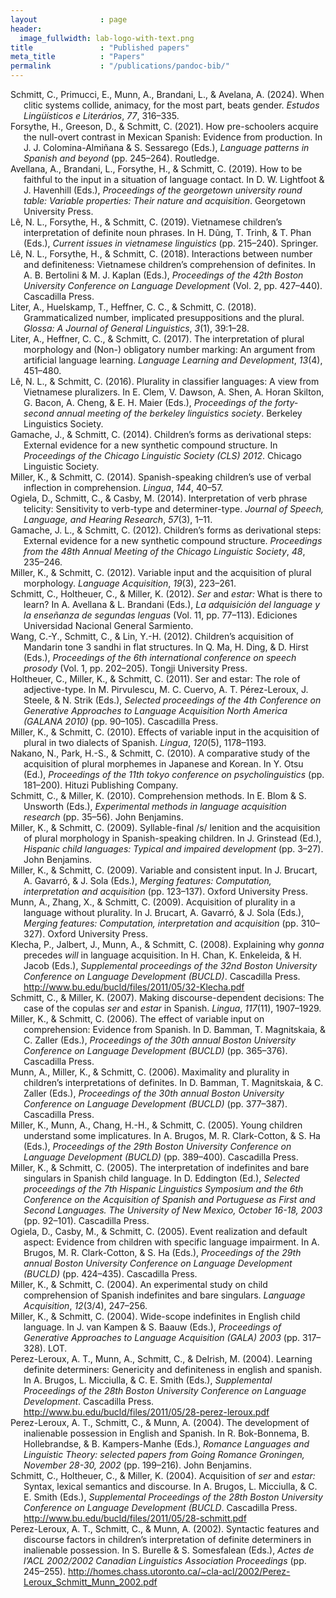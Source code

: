 ```yaml
---
layout              : page
header:
  image_fullwidth: lab-logo-with-text.png
title               : "Published papers"
meta_title          : "Papers"
permalink           : "/publications/pandoc-bib/"
---
```


<div id="refs" class="references csl-bib-body hanging-indent"
data-entry-spacing="0" data-line-spacing="2" role="list">
<div id="ref-SchmittPrimucciMunn2024" class="csl-entry" role="listitem">
Schmitt, C., Primucci, E., Munn, A., Brandani, L., &amp; Avelana, A.
(2024). When clitic systems collide, animacy, for the most part, beats
gender. <em>Estudos Lingüísticos e Literários</em>, <em>77</em>,
316–335.
</div>
<div id="ref-ForsytheGreesonSchmitt2021null" class="csl-entry"
role="listitem">
Forsythe, H., Greeson, D., &amp; Schmitt, C. (2021). How pre-schoolers
acquire the null-overt contrast in Mexican Spanish: Evidence from
production. In J. J. Colomina-Almiñana &amp; S. Sessarego (Eds.),
<em>Language patterns in Spanish and beyond</em> (pp. 245–264).
Routledge.
</div>
<div id="ref-AvellanaBrandaniForsythe2019" class="csl-entry"
role="listitem">
Avellana, A., Brandani, L., Forsythe, H., &amp; Schmitt, C. (2019). How
to be faithful to the input in a situation of language contact. In D. W.
Lightfoot &amp; J. Havenhill (Eds.), <em>Proceedings of the georgetown
university round table: Variable properties: Their nature and
acquisition</em>. Georgetown University Press.
</div>
<div id="ref-LeForsytheSchmitt2019" class="csl-entry" role="listitem">
Lê, N. L., Forsythe, H., &amp; Schmitt, C. (2019). Vietnamese children’s
interpretation of definite noun phrases. In H. Dũng, T. Trinh, &amp; T.
Phan (Eds.), <em>Current issues in vietnamese linguistics</em> (pp.
215–240). Springer.
</div>
<div id="ref-LeForsytheSchmitt2018BUCLD" class="csl-entry"
role="listitem">
Lê, N. L., Forsythe, H., &amp; Schmitt, C. (2018). Interactions between
number and definiteness: Vietnamese children’s comprehension of
definites. In A. B. Bertolini &amp; M. J. Kaplan (Eds.), <em>Proceedings
of the 42th <span class="nocase">Boston University Conference on
Language Development</span></em> (Vol. 2, pp. 427–440). Cascadilla
Press.
</div>
<div id="ref-LiterHuelskampHeffner2018" class="csl-entry"
role="listitem">
Liter, A., Huelskamp, T., Heffner, C. C., &amp; Schmitt, C. (2018).
Grammaticalized number, implicated presuppositions and the plural.
<em>Glossa: A Journal of General Linguistics</em>, <em>3</em>(1),
39:1–28.
</div>
<div id="ref-LiterHeffnerSchmitt2017" class="csl-entry" role="listitem">
Liter, A., Heffner, C. C., &amp; Schmitt, C. (2017). The interpretation
of plural morphology and (Non-) obligatory number marking: An argument
from artificial language learning. <em>Language Learning and
Development</em>, <em>13</em>(4), 451–480.
</div>
<div id="ref-LeSchmitt2016" class="csl-entry" role="listitem">
Lê, N. L., &amp; Schmitt, C. (2016). Plurality in classifier languages:
A view from Vietnamese pluralizers. In E. Clem, V. Dawson, A. Shen, A.
Horan Skilton, G. Bacon, A. Cheng, &amp; E. H. Maier (Eds.),
<em>Proceedings of the forty-second annual meeting of the berkeley
linguistics society</em>. Berkeley Linguistics Society.
</div>
<div id="ref-GamacheSchmitt2014" class="csl-entry" role="listitem">
Gamache, J., &amp; Schmitt, C. (2014). Children’s forms as derivational
steps: External evidence for a new synthetic compound structure. In
<em>Proceedings of the Chicago Linguistic Society (CLS) 2012</em>.
Chicago Linguistic Society.
</div>
<div id="ref-MillerSchmitt2014" class="csl-entry" role="listitem">
Miller, K., &amp; Schmitt, C. (2014). <span
class="nocase">Spanish-speaking</span> children’s use of verbal
inflection in comprehension. <em>Lingua</em>, <em>144</em>, 40–57.
</div>
<div id="ref-OgielaSchmittCasby2014" class="csl-entry" role="listitem">
Ogiela, D., Schmitt, C., &amp; Casby, M. (2014). Interpretation of verb
phrase telicity: Sensitivity to verb-type and determiner-type.
<em>Journal of Speech, Language, and Hearing Research</em>,
<em>57</em>(3), 1–11.
</div>
<div id="ref-GamacheSchmitt2012" class="csl-entry" role="listitem">
Gamache, J. L., &amp; Schmitt, C. (2012). Children’s forms as
derivational steps: External evidence for a new synthetic compound
structure. <em>Proceedings from the 48th Annual Meeting of the Chicago
Linguistic Society</em>, <em>48</em>, 235–246.
</div>
<div id="ref-MillerSchmitt2012" class="csl-entry" role="listitem">
Miller, K., &amp; Schmitt, C. (2012). Variable input and the acquisition
of plural morphology. <em>Language Acquisition</em>, <em>19</em>(3),
223–261.
</div>
<div id="ref-SchmittHoltheuerMiller2012" class="csl-entry"
role="listitem">
Schmitt, C., Holtheuer, C., &amp; Miller, K. (2012). <em>Ser</em> and
<em>estar:</em> What is there to learn? In A. Avellana &amp; L. Brandani
(Eds.), <em>La adquisición del language y la enseñanza de segundas
lenguas</em> (Vol. 11, pp. 77–113). Ediciones Universidad Nacional
General Sarmiento.
</div>
<div id="ref-WangSchmittLin2012" class="csl-entry" role="listitem">
Wang, C.-Y., Schmitt, C., &amp; Lin, Y.-H. (2012). Children’s
acquisition of Mandarin tone 3 sandhi in flat structures. In Q. Ma, H.
Ding, &amp; D. Hirst (Eds.), <em>Proceedings of the 6th international
conference on speech prosody</em> (Vol. 1, pp. 202–205). Tongji
University Press.
</div>
<div id="ref-HoltheuerMillerSchmitt2011" class="csl-entry"
role="listitem">
Holtheuer, C., Miller, K., &amp; Schmitt, C. (2011). Ser and estar: The
role of adjective-type. In M. Pirvulescu, M. C. Cuervo, A. T.
Pérez-Leroux, J. Steele, &amp; N. Strik (Eds.), <em>Selected proceedings
of the 4th <span class="nocase">Conference on Generative Approaches to
Language Acquisition North America (GALANA 2010)</span></em> (pp.
90–105). Cascadilla Press.
</div>
<div id="ref-MillerSchmitt2010" class="csl-entry" role="listitem">
Miller, K., &amp; Schmitt, C. (2010). Effects of variable input in the
acquisition of plural in two dialects of Spanish. <em>Lingua</em>,
<em>120</em>(5), 1178–1193.
</div>
<div id="ref-NakanoParkSchmitt2010" class="csl-entry" role="listitem">
Nakano, N., Park, H.-S., &amp; Schmitt, C. (2010). A comparative study
of the acquisition of plural morphemes in Japanese and Korean. In Y.
Otsu (Ed.), <em>Proceedings of the 11th tokyo conference on
psycholinguistics</em> (pp. 181–200). Hituzi Publishing Company.
</div>
<div id="ref-SchmittMiller2010" class="csl-entry" role="listitem">
Schmitt, C., &amp; Miller, K. (2010). Comprehension methods. In E. Blom
&amp; S. Unsworth (Eds.), <em>Experimental methods in language
acquisition research</em> (pp. 35–56). John Benjamins.
</div>
<div id="ref-MillerSchmitt2009GrinsteadVol" class="csl-entry"
role="listitem">
Miller, K., &amp; Schmitt, C. (2009). Syllable-final /s/ lenition and
the acquisition of plural morphology in <span
class="nocase">Spanish-speaking</span> children. In J. Grinstead (Ed.),
<em>Hispanic child languages: Typical and impaired development</em> (pp.
3–27). John Benjamins.
</div>
<div id="ref-MillerSchmitt2009" class="csl-entry" role="listitem">
Miller, K., &amp; Schmitt, C. (2009). Variable and consistent input. In
J. Brucart, A. Gavarró, &amp; J. Sola (Eds.), <em>Merging features:
Computation, interpretation and acquisition</em> (pp. 123–137). Oxford
University Press.
</div>
<div id="ref-MunnZhangSchmitt2009" class="csl-entry" role="listitem">
Munn, A., Zhang, X., &amp; Schmitt, C. (2009). Acquisition of plurality
in a language without plurality. In J. Brucart, A. Gavarró, &amp; J.
Sola (Eds.), <em>Merging features: Computation, interpretation and
acquisition</em> (pp. 310–327). Oxford University Press.
</div>
<div id="ref-KlechaJalbertMunn2008" class="csl-entry" role="listitem">
Klecha, P., Jalbert, J., Munn, A., &amp; Schmitt, C. (2008). Explaining
why <em>gonna</em> precedes <em>will</em> in language acquisition. In H.
Chan, K. Enkeleida, &amp; H. Jacob (Eds.), <em>Supplemental proceedings
of the 32nd <span class="nocase">Boston University Conference on
Language Development (BUCLD)</span></em>. Cascadilla Press. <a
href="http://www.bu.edu/bucld/files/2011/05/32-Klecha.pdf">http://www.bu.edu/bucld/files/2011/05/32-Klecha.pdf</a>
</div>
<div id="ref-SchmittMiller2007" class="csl-entry" role="listitem">
Schmitt, C., &amp; Miller, K. (2007). Making discourse-dependent
decisions: The case of the copulas <em>ser</em> and <em>estar</em> in
Spanish. <em>Lingua</em>, <em>117</em>(11), 1907–1929.
</div>
<div id="ref-MillerSchmitt2006" class="csl-entry" role="listitem">
Miller, K., &amp; Schmitt, C. (2006). The effect of variable input on
comprehension: Evidence from Spanish. In D. Bamman, T. Magnitskaia,
&amp; C. Zaller (Eds.), <em>Proceedings of the 30th annual <span
class="nocase">Boston University Conference on Language Development
(BUCLD)</span></em> (pp. 365–376). Cascadilla Press.
</div>
<div id="ref-MunnMillerSchmitt2006" class="csl-entry" role="listitem">
Munn, A., Miller, K., &amp; Schmitt, C. (2006). Maximality and plurality
in children’s interpretations of definites. In D. Bamman, T.
Magnitskaia, &amp; C. Zaller (Eds.), <em><span
class="nocase">Proceedings of the 30th annual Boston University
Conference on Language Development (BUCLD)</span></em> (pp. 377–387).
Cascadilla Press.
</div>
<div id="ref-MillerMunnChang2005" class="csl-entry" role="listitem">
Miller, K., Munn, A., Chang, H.-H., &amp; Schmitt, C. (2005). Young
children understand some implicatures. In A. Brugos, M. R. Clark-Cotton,
&amp; S. Ha (Eds.), <em>Proceedings of the 29th <span
class="nocase">Boston University Conference on Language Development
(BUCLD)</span></em> (pp. 389–400). Cascadilla Press.
</div>
<div id="ref-MillerSchmitt2005" class="csl-entry" role="listitem">
Miller, K., &amp; Schmitt, C. (2005). The interpretation of indefinites
and bare singulars in Spanish child language. In D. Eddington (Ed.),
<em>Selected proceedings of the 7th <span class="nocase">Hispanic
Linguistics Symposium and the 6th Conference on the Acquisition of
Spanish and Portuguese as First and Second Languages. The University of
New Mexico, October 16-18, 2003</span></em> (pp. 92–101). Cascadilla
Press.
</div>
<div id="ref-OgielaCasbySchmitt2005" class="csl-entry" role="listitem">
Ogiela, D., Casby, M., &amp; Schmitt, C. (2005). Event realization and
default aspect: Evidence from children with specific language
impairment. In A. Brugos, M. R. Clark-Cotton, &amp; S. Ha (Eds.),
<em><span class="nocase">Proceedings of the 29th annual Boston
University Conference on Language Development (BUCLD)</span></em> (pp.
424–435). Cascadilla Press.
</div>
<div id="ref-MillerSchmitt2004" class="csl-entry" role="listitem">
Miller, K., &amp; Schmitt, C. (2004). An experimental study on child
comprehension of Spanish indefinites and bare singulars. <em>Language
Acquisition</em>, <em>12</em>(3/4), 247–256.
</div>
<div id="ref-MillerSchmitt2004GALA" class="csl-entry" role="listitem">
Miller, K., &amp; Schmitt, C. (2004). Wide-scope indefinites in English
child language. In J. van Kampen &amp; S. Baauw (Eds.), <em>Proceedings
of <span class="nocase">Generative Approaches to Language Acquisition
(GALA)</span> 2003</em> (pp. 317–328). LOT.
</div>
<div id="ref-Perez-LerouxMunnSchmitt2004" class="csl-entry"
role="listitem">
Perez-Leroux, A. T., Munn, A., Schmitt, C., &amp; DeIrish, M. (2004).
Learning definite determiners: Genericity and definiteness in english
and spanish. In A. Brugos, L. Micciulla, &amp; C. E. Smith (Eds.),
<em><span class="nocase">Supplemental Proceedings of the 28th Boston
University Conference on Language Development</span></em>. Cascadilla
Press. <a
href="http://www.bu.edu/bucld/files/2011/05/28-perez-leroux.pdf">http://www.bu.edu/bucld/files/2011/05/28-perez-leroux.pdf</a>
</div>
<div id="ref-Perez-LerouxSchmittMunn2004" class="csl-entry"
role="listitem">
Perez-Leroux, A. T., Schmitt, C., &amp; Munn, A. (2004). The development
of inalienable possession in English and Spanish. In R. Bok-Bonnema, B.
Hollebrandse, &amp; B. Kampers-Manhe (Eds.), <em><span
class="nocase">Romance Languages and Linguistic Theory: selected papers
from Going Romance Groningen, November 28-30, 2002</span></em> (pp.
199–216). John Benjamins.
</div>
<div id="ref-SchmittHoltheuerMiller2004" class="csl-entry"
role="listitem">
Schmitt, C., Holtheuer, C., &amp; Miller, K. (2004). Acquisition of
<em>ser</em> and <em>estar:</em> Syntax, lexical semantics and
discourse. In A. Brugos, L. Micciulla, &amp; C. E. Smith (Eds.),
<em><span class="nocase">Supplemental Proceedings of the 28th Boston
University Conference on Language Development (BUCLD</span></em>.
Cascadilla Press. <a
href="http://www.bu.edu/bucld/files/2011/05/28-schmitt.pdf">http://www.bu.edu/bucld/files/2011/05/28-schmitt.pdf</a>
</div>
<div id="ref-Perez-LerouxSchmittMunn2002" class="csl-entry"
role="listitem">
Perez-Leroux, A. T., Schmitt, C., &amp; Munn, A. (2002). Syntactic
features and discourse factors in children’s interpretation of definite
determiners in inalienable possession. In S. Burelle &amp; S.
Somesfalean (Eds.), <em><span class="nocase">Actes de l’ACL</span>
2002/2002 Canadian Linguistics Association Proceedings</em> (pp.
245–255). <a
href="http://homes.chass.utoronto.ca/~cla-acl/2002/Perez-Leroux_Schmitt_Munn_2002.pdf">http://homes.chass.utoronto.ca/~cla-acl/2002/Perez-Leroux_Schmitt_Munn_2002.pdf</a>
</div>
</div>
